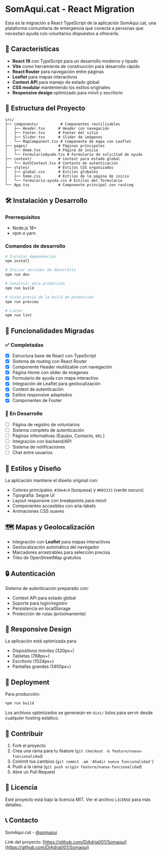 # SomAqui.cat - React Migration

Esta es la migración a React TypeScript de la aplicación SomAqui.cat, una plataforma comunitaria de emergencia que conecta a personas que necesitan ayuda con voluntarios dispuestos a ofrecerla.

## 🚀 Características

- **React 19** con TypeScript para un desarrollo moderno y tipado
- **Vite** como herramienta de construcción para desarrollo rápido
- **React Router** para navegación entre páginas
- **Leaflet** para mapas interactivos
- **Context API** para manejo de estado global
- **CSS modular** manteniendo los estilos originales
- **Responsive design** optimizado para móvil y escritorio

## 📁 Estructura del Proyecto

```
src/
├── components/          # Componentes reutilizables
│   ├── Header.tsx      # Header con navegación
│   ├── Footer.tsx      # Footer del sitio
│   ├── Slider.tsx      # Slider de imágenes
│   └── MapComponent.tsx # Componente de mapa con Leaflet
├── pages/              # Páginas principales
│   ├── Home.tsx        # Página de inicio
│   └── FormularioAyuda.tsx # Formulario de solicitud de ayuda
├── context/            # Context para estado global
│   └── AuthContext.tsx # Contexto de autenticación
├── styles/             # Estilos CSS organizados
│   ├── global.css      # Estilos globales
│   ├── home.css        # Estilos de la página de inicio
│   └── formulario-ayuda.css # Estilos del formulario
└── App.tsx             # Componente principal con routing
```

## 🛠️ Instalación y Desarrollo

### Prerrequisitos
- Node.js 18+
- npm o yarn

### Comandos de desarrollo

```bash
# Instalar dependencias
npm install

# Iniciar servidor de desarrollo
npm run dev

# Construir para producción
npm run build

# Vista previa de la build de producción
npm run preview

# Linter
npm run lint
```

## 🌟 Funcionalidades Migradas

### ✅ Completadas
- [x] Estructura base de React con TypeScript
- [x] Sistema de routing con React Router
- [x] Componente Header reutilizable con navegación
- [x] Página Home con slider de imágenes
- [x] Formulario de ayuda con mapa interactivo
- [x] Integración de Leaflet para geolocalización
- [x] Context de autenticación
- [x] Estilos responsive adaptados
- [x] Componentes de Footer

### 🚧 En Desarrollo
- [ ] Página de registro de voluntarios
- [ ] Sistema completo de autenticación
- [ ] Páginas informativas (Equipo, Contacto, etc.)
- [ ] Integración con backend/API
- [ ] Sistema de notificaciones
- [ ] Chat entre usuarios

## 🎨 Estilos y Diseño

La aplicación mantiene el diseño original con:
- Colores principales: `#39e4c9` (turquesa) y `#003333` (verde oscuro)
- Tipografía: Segoe UI
- Layout responsive con breakpoints para móvil
- Componentes accesibles con aria-labels
- Animaciones CSS suaves

## 🗺️ Mapas y Geolocalización

- Integración con **Leaflet** para mapas interactivos
- Geolocalización automática del navegador
- Marcadores arrastrables para selección precisa
- Tiles de OpenStreetMap gratuitos

## 🔒 Autenticación

Sistema de autenticación preparado con:
- Context API para estado global
- Soporte para login/registro
- Persistencia en localStorage
- Protección de rutas (próximamente)

## 📱 Responsive Design

La aplicación está optimizada para:
- Dispositivos móviles (320px+)
- Tabletas (768px+)
- Escritorio (1024px+)
- Pantallas grandes (1400px+)

## 🚀 Deployment

Para producción:

```bash
npm run build
```

Los archivos optimizados se generarán en `dist/` listos para servir desde cualquier hosting estático.

## 🤝 Contribuir

1. Fork el proyecto
2. Crea una rama para tu feature (`git checkout -b feature/nueva-funcionalidad`)
3. Commit tus cambios (`git commit -am 'Añadir nueva funcionalidad'`)
4. Push a la rama (`git push origin feature/nueva-funcionalidad`)
5. Abre un Pull Request

## 📄 Licencia

Este proyecto está bajo la licencia MIT. Ver el archivo `LICENSE` para más detalles.

## 📞 Contacto

SomAqui.cat - [@somaqui](https://github.com/DjAdria001/Somaqui)

Link del proyecto: [https://github.com/DjAdria001/Somaqui](https://github.com/DjAdria001/Somaqui)
